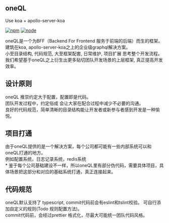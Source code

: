 oneQL
-----
Use koa + apollo-server-koa <br/>

[![npm][npm]][npm-url]
[![node][node]][node-url]

oneQL是一个为BFF（Backend For Frontend 服务于前端的后端）而生的框架。 <br/>
建筑在koa, apollo-server-koa之上的企业级graphql解决方案。<br />
小至目录结构, 代码规范, 大至框架配套, 日常维护, 项目扩展 思考整个开发流程。<br />
我们希望基于oneQL之上衍生出更多贴切团队开发场景的上层框架, 真正提高开发效率。 

设计原则
-----
oneQL 推崇约定大于配置，配置即是代码。<br/>
团队开发过程中，约定俗成 会让大家在配合过程中减少不必要的沟通。 <br />
良好的代码规范，简单清晰的目录结构能让开发者或新参与者感到开发是一种愉悦。<br /> 

项目打通
-----

由于oneQL提供的是一个解决方案，每个公司都可能有一些内部系统可以和oneQL打通的地方。<br/>
例如配置系统，日志记录系统，redis系统 <br/>
\* 鉴于每个公司基础建设不一样，所以oneQL里有部分伪代码，需要具体项目，具体场景把这部分和对应的基础系统打通，真正连接起来。

代码规范
----

oneQL默认支持了 typescript, commit代码前会有eslint和tslint校验。
可自行添加自定义的规则(Todo 规则配置方法)。<br />
commit代码前，会经过prettier 格式化，尽最大可能统一团队代码风格。


[npm]: https://img.shields.io/npm/v/oneql.svg
[npm-url]: https://npmjs.com/package/oneql

[node]: https://img.shields.io/node/v/oneql.svg
[node-url]: https://nodejs.org
